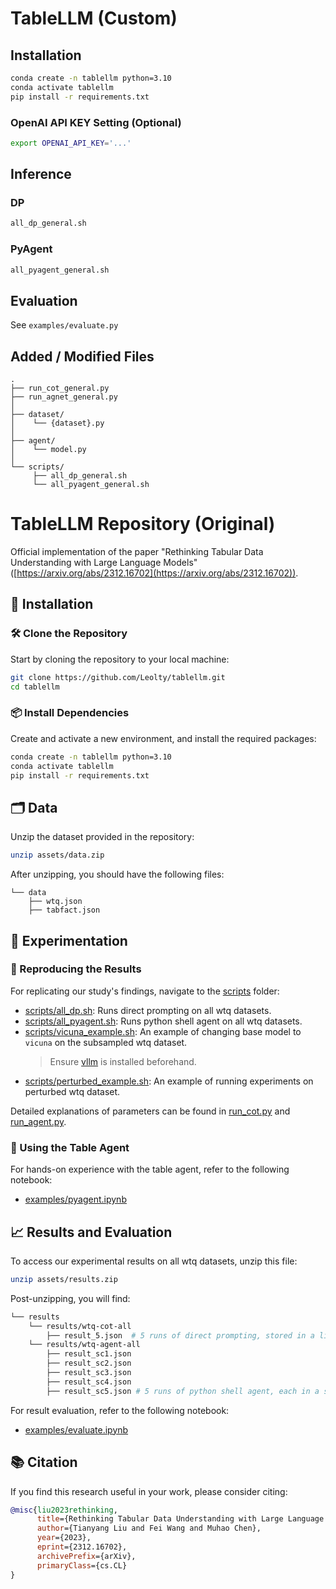 # TableLLM (Custom)
## Installation
```bash
conda create -n tablellm python=3.10
conda activate tablellm
pip install -r requirements.txt
```

### OpenAI API KEY Setting (Optional)
```bash
export OPENAI_API_KEY='...'
```

## Inference
### DP
```bash
all_dp_general.sh
```
### PyAgent
```bash
all_pyagent_general.sh
```

## Evaluation
See `examples/evaluate.py`

## Added / Modified Files
```
.
├── run_cot_general.py
├── run_agnet_general.py
│ 
├── dataset/
│    └── {dataset}.py
│ 
├── agent/
│    └── model.py
│  
└── scripts/
     ├── all_dp_general.sh
     └── all_pyagent_general.sh
```

# TableLLM Repository (Original)

Official implementation of the paper "Rethinking Tabular Data Understanding with Large Language Models" ([https://arxiv.org/abs/2312.16702](https://arxiv.org/abs/2312.16702)).

## 🚀 Installation

### 🛠 Clone the Repository

Start by cloning the repository to your local machine:

```bash
git clone https://github.com/Leolty/tablellm.git
cd tablellm
```

### 📦 Install Dependencies

Create and activate a new environment, and install the required packages:

```bash
conda create -n tablellm python=3.10
conda activate tablellm
pip install -r requirements.txt
```

## 🗂 Data

Unzip the dataset provided in the repository:

```bash
unzip assets/data.zip
```

After unzipping, you should have the following files:

```
└── data
    ├── wtq.json
    ├── tabfact.json
```

## 🔬 Experimentation

### 🔄 Reproducing the Results

For replicating our study's findings, navigate to the [scripts](scripts) folder:

- [scripts/all_dp.sh](scripts/all_dp.sh): Runs direct prompting on all wtq datasets.
- [scripts/all_pyagent.sh](scripts/all_pyagent.sh): Runs python shell agent on all wtq datasets.
- [scripts/vicuna_example.sh](scripts/vicuna_example.sh): An example of changing base model to `vicuna` on the subsampled wtq dataset.
  > Ensure [vllm](https://github.com/vllm-project/vllm) is installed beforehand.
- [scripts/perturbed_example.sh](scripts/perturbed_example.sh): An example of running experiments on perturbed wtq dataset.

Detailed explanations of parameters can be found in [run_cot.py](run_cot.py) and [run_agent.py](run_agent.py).

### 🤖 Using the Table Agent

For hands-on experience with the table agent, refer to the following notebook:

- [examples/pyagent.ipynb](examples/pyagent.ipynb)

## 📈 Results and Evaluation

To access our experimental results on all wtq datasets, unzip this file:

```bash
unzip assets/results.zip
```

Post-unzipping, you will find:

```bash
└── results
    └── results/wtq-cot-all
        ├── result_5.json  # 5 runs of direct prompting, stored in a list
    └── results/wtq-agent-all
        ├── result_sc1.json
        ├── result_sc2.json
        ├── result_sc3.json
        ├── result_sc4.json
        ├── result_sc5.json # 5 runs of python shell agent, each in a separate file
```

For result evaluation, refer to the following notebook:

- [examples/evaluate.ipynb](examples/evaluate.ipynb)

## 📚 Citation

If you find this research useful in your work, please consider citing:

```bibtex
@misc{liu2023rethinking,
      title={Rethinking Tabular Data Understanding with Large Language Models}, 
      author={Tianyang Liu and Fei Wang and Muhao Chen},
      year={2023},
      eprint={2312.16702},
      archivePrefix={arXiv},
      primaryClass={cs.CL}
}
```